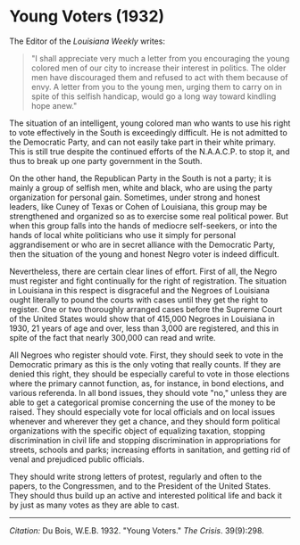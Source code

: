 <!--
title:   Young Voters
author:  Du Bois, W.E.B.
journal: The Crisis
year:    1932
volume:  39
issue:   9
pages:   298
-->
# Young Voters (1932)

The Editor of the *Louisiana Weekly* writes:

>  "I shall appreciate very much a letter from you encouraging the young colored men of our city to increase their interest in politics. The older men have discouraged them and refused to act with them because of envy. A letter from you to the young men, urging them to carry on in spite of this selfish handicap, would go a long way toward kindling hope anew."

 The situation of an intelligent, young colored man who wants to use his right to vote effectively in the South is exceedingly difficult. He is not admitted to the Democratic Party, and can not easily take part in their white primary. This is still true despite the continued efforts of the N.A.A.C.P. to stop it, and thus to break up one party government in the South.

On the other hand, the Republican Party in the South is not a party; it is mainly a group of selfish men, white and black, who are using the party organization for personal gain. Sometimes, under strong and honest leaders, like Cuney of Texas or Cohen of Louisiana, this group may be strengthened and organized so as to exercise some real political power. But when this group falls into the hands of mediocre self-seekers, or into the hands of local white politicians who use it simply for personal aggrandisement or who are in secret alliance with the Democratic Party, then the situation of the young and honest Negro voter is indeed difficult.

Nevertheless, there are certain clear lines of effort. First of all, the Negro must register and fight continually for the right of registration. The situation in Louisiana in this respect is disgraceful and the Negroes of Louisiana ought literally to pound the courts with cases until they get the right to register. One or two thoroughly arranged cases before the Supreme Court of the United States would show that of 415,000 Negroes in Louisiana in 1930, 21 years of age and over, less than 3,000 are registered, and this in spite of the fact that nearly 300,000 can read and write.

All Negroes who register should vote. First, they should seek to vote in the Democratic primary as this is the only voting that really counts. If they are denied this right, they should be especially careful to vote in those elections where the primary cannot function, as, for instance, in bond elections, and various referenda. In all bond issues, they should vote "no," unless they are able to get a categorical promise concerning the use of the money to be raised. They should especially vote for local officials and on local issues whenever and wherever they get a chance, and they should form political organizations with the specific object of equalizing taxation, stopping discrimination in civil life and stopping discrimination in appropriations for streets, schools and parks; increasing efforts in sanitation, and getting rid of venal and prejudiced public officials.

They should write strong letters of protest, regularly and often to the papers, to the Congressmen, and to the President of the United States. They should thus build up an active and interested political life and back it by just as many votes as they are able to cast.

_________________
*Citation:* Du Bois, W.E.B. 1932. "Young Voters." *The Crisis*. 39(9):298.

